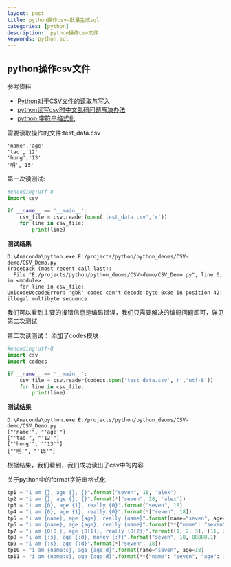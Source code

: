 ```yaml
---
layout: post
title: python操作csv-批量生成sql
categories: [python]
description:  python操作csv文件
keywords: python,sql
---
```




## python操作csv文件

参考资料
- [Python对于CSV文件的读取与写入](https://www.cnblogs.com/unnameable/p/7366437.html)
- [python读写csv时中文乱码问题解决办法](https://www.cnblogs.com/shengulong/p/7097869.html)
- [python 字符串格式化](https://www.cnblogs.com/xxby/p/5571620.html)


需要读取操作的文件:test_data.csv
```csv
'name','age'
'tao','12'
'hong','13'
'明','15'
```

第一次读测试:
```python
#encoding:utf-8
import csv

if __name__ == '__main__':
    csv_file = csv.reader(open('test_data.csv','r'))
    for line in csv_file:
        print(line)
```
**测试结果**
```
D:\Anaconda\python.exe E:/projects/python/python_deoms/CSV-demo/CSV_Demo.py
Traceback (most recent call last):
  File "E:/projects/python/python_deoms/CSV-demo/CSV_Demo.py", line 6, in <module>
    for line in csv_file:
UnicodeDecodeError: 'gbk' codec can't decode byte 0x8e in position 42: illegal multibyte sequence
```
我们可以看到主要的报错信息是编码错误，我们只需要解决的编码问题即可，详见第二次测试


第二次读测试：
添加了codes模块
```python
#encoding:utf-8
import csv
import codecs

if __name__ == '__main__':
    csv_file = csv.reader(codecs.open('test_data.csv','r','utf-8'))
    for line in csv_file:
        print(line)

```
**测试结果**

```
D:\Anaconda\python.exe E:/projects/python/python_deoms/CSV-demo/CSV_Demo.py
["'name'", "'age'"]
["'tao'", "'12'"]
["'hong'", "'13'"]
["'明'", "'15'"]
```
根据结果，我们看到，我们成功读出了csv中的内容



关于python中的format字符串格式化
```python
tp1 = "i am {}, age {}, {}".format("seven", 18, 'alex')
tp2 = "i am {}, age {}, {}".format(*["seven", 18, 'alex'])
tp3 = "i am {0}, age {1}, really {0}".format("seven", 18)
tp4 = "i am {0}, age {1}, really {0}".format(*["seven", 18])
tp5 = "i am {name}, age {age}, really {name}".format(name="seven", age=18)
tp6 = "i am {name}, age {age}, really {name}".format(**{"name": "seven", "age": 18})
tp7 = "i am {0[0]}, age {0[1]}, really {0[2]}".format([1, 2, 3], [11, 22, 33])
tp8 = "i am {:s}, age {:d}, money {:f}".format("seven", 18, 88888.1)
tp9 = "i am {:s}, age {:d}".format(*["seven", 18])
tp10 = "i am {name:s}, age {age:d}".format(name="seven", age=18)
tp11 = "i am {name:s}, age {age:d}".format(**{"name": "seven", "age": 18})
```